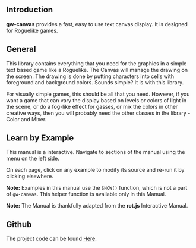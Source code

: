 ## Introduction

**gw-canvas** provides a fast, easy to use text canvas display.  It is designed for Roguelike games.

## General

This library contains everything that you need for the graphics in a simple text based game like a Roguelike.  The Canvas will manage the drawing on the screen.  The drawing is done by putting characters into cells with foreground and background colors.  Sounds simple?  It is with this library.

For visually simple games, this should be all that you need.  However, if you want a game that can vary the display based on levels or colors of light in the scene, or do a fog-like effect for gasses, or mix the colors in other creative ways, then you will probably need the other classes in the library - Color and Mixer.

## Learn by Example

This manual is a interactive.  Navigate to sections of the manual using the menu on the left side. 

On each page, click on any example to modify its source and re-run it by clicking elsewhere. 

**Note:** Examples in this manual use the `SHOW()` function, which is not a part of `gw-canvas`.  This helper function is available only in this Manual.  

**Note:** The Manual is thankfully adapted from the **rot.js** Interactive Manual.

## Github

The project code can be found [Here](https://github.com/funnisimo/gw-canvas).
